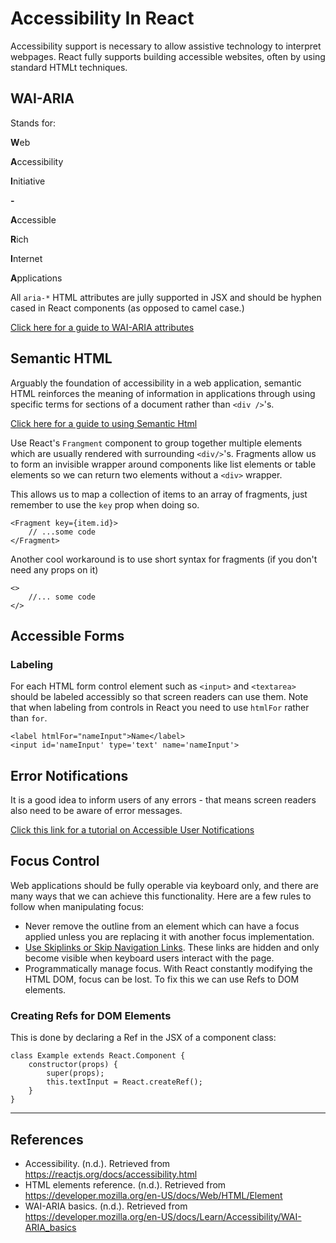 # Accessibility In React

Accessibility support is necessary to allow assistive technology to interpret webpages. React fully supports building accessible websites, often by using standard HTMLt techniques.

## WAI-ARIA

Stands for:

**W**eb

**A**ccessibility

**I**nitiative

**-**

**A**ccessible

**R**ich

**I**nternet

**A**pplications

All `aria-*` HTML attributes are jully supported in JSX and should be hyphen cased in React components (as opposed to camel case.)

[Click here for a guide to WAI-ARIA attributes](https://developer.mozilla.org/en-US/docs/Learn/Accessibility/WAI-ARIA_basics)


## Semantic HTML

Arguably the foundation of accessibility in a web application, semantic HTML reinforces the meaning of information in applications through using specific terms for sections of a document rather than `<div />`'s.

[Click here for a guide to using Semantic Html](https://developer.mozilla.org/en-US/docs/Learn/Accessibility/WAI-ARIA_basics)

Use React's `Frangment` component to group together multiple elements which are usually rendered with surrounding `<div/>`'s. Fragments allow us to form an invisible wrapper around components like list elements or table elements so we can return two elements without a `<div>` wrapper.

This allows us to map a collection of items to an array of fragments, just remember to use the `key` prop when doing so. 

```JSX
<Fragment key={item.id}>
	// ...some code
</Fragment>
```

Another cool workaround is to use short syntax for fragments (if you don't need any props on it)

```JSX
<>
	//... some code
</>
```

## Accessible Forms

### Labeling

For each HTML form control element such as `<input>` and `<textarea>` should be labeled accessibly so that screen readers can use them. Note that when labeling from controls in React you need to use `htmlFor` rather than `for`.

```JSX
<label htmlFor="nameInput">Name</label>
<input id='nameInput' type='text' name='nameInput'>
```

## Error Notifications

It is a good idea to inform users of any errors - that means screen readers also need to be aware of error messages.

[Click this link for a tutorial on Accessible User Notifications](https://www.w3.org/WAI/tutorials/forms/notifications/)

## Focus Control

Web applications should be fully operable via keyboard only, and there are many ways that we can achieve this functionality. Here are a few rules to follow when manipulating focus:

- Never remove the outline from an element which can have a focus applied unless you are replacing it with another focus implementation.
- [Use Skiplinks or Skip Navigation Links](https://webaim.org/techniques/skipnav/). These links are hidden and only become visible when keyboard users interact with the page.
- Programmatically manage focus. With React constantly modifying the HTML DOM, focus can be lost. To fix this we can use Refs to DOM elements.

### Creating Refs for DOM Elements

This is done by declaring a Ref in the JSX of a component class:

```JSX
class Example extends React.Component {
	constructor(props) {
		super(props);
		this.textInput = React.createRef();
	}
}
```
___

## References

- Accessibility. (n.d.). Retrieved from https://reactjs.org/docs/accessibility.html
- HTML elements reference. (n.d.). Retrieved from https://developer.mozilla.org/en-US/docs/Web/HTML/Element
- WAI-ARIA basics. (n.d.). Retrieved from https://developer.mozilla.org/en-US/docs/Learn/Accessibility/WAI-ARIA_basics